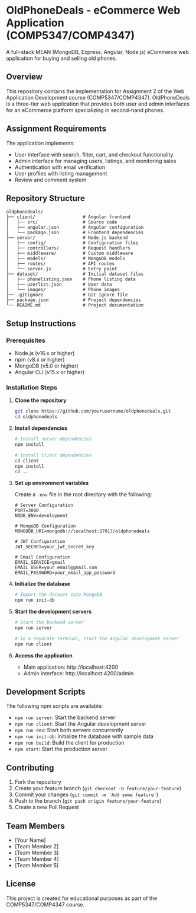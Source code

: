 # OldPhoneDeals - eCommerce Web Application (COMP5347/COMP4347)

A full-stack MEAN (MongoDB, Express, Angular, Node.js) eCommerce web application for buying and selling old phones.

## Overview

This repository contains the implementation for Assignment 2 of the Web Application Development course (COMP5347/COMP4347). OldPhoneDeals is a three-tier web application that provides both user and admin interfaces for an eCommerce platform specializing in second-hand phones.

## Assignment Requirements

The application implements:
- User interface with search, filter, cart, and checkout functionality
- Admin interface for managing users, listings, and monitoring sales
- Authentication with email verification
- User profiles with listing management
- Review and comment system

## Repository Structure

```
oldphonedeals/
├── client/                  # Angular frontend
│   ├── src/                 # Source code
│   ├── angular.json         # Angular configuration
│   └── package.json         # Frontend dependencies
├── server/                  # Node.js backend
│   ├── config/              # Configuration files
│   ├── controllers/         # Request handlers
│   ├── middleware/          # Custom middleware
│   ├── models/              # MongoDB models
│   ├── routes/              # API routes
│   └── server.js            # Entry point
├── dataset/                 # Initial dataset files
│   ├── phonelisting.json    # Phone listing data
│   ├── userlist.json        # User data
│   └── images/              # Phone images
├── .gitignore               # Git ignore file
├── package.json             # Project dependencies
└── README.md                # Project documentation
```

## Setup Instructions

### Prerequisites

- Node.js (v16.x or higher)
- npm (v8.x or higher)
- MongoDB (v5.0 or higher)
- Angular CLI (v15.x or higher)

### Installation Steps

1. **Clone the repository**
   ```bash
   git clone https://github.com/yourusername/oldphonedeals.git
   cd oldphonedeals
   ```

2. **Install dependencies**
   ```bash
   # Install server dependencies
   npm install
   
   # Install client dependencies
   cd client
   npm install
   cd ..
   ```

3. **Set up environment variables**
   
   Create a `.env` file in the root directory with the following:
   ```
   # Server Configuration
   PORT=3000
   NODE_ENV=development
   
   # MongoDB Configuration
   MONGODB_URI=mongodb://localhost:27017/oldphonedeals
   
   # JWT Configuration
   JWT_SECRET=your_jwt_secret_key
   
   # Email Configuration
   EMAIL_SERVICE=gmail
   EMAIL_USER=your_email@gmail.com
   EMAIL_PASSWORD=your_email_app_password
   ```

4. **Initialize the database**
   ```bash
   # Import the dataset into MongoDB
   npm run init-db
   ```

5. **Start the development servers**
   ```bash
   # Start the backend server
   npm run server
   
   # In a separate terminal, start the Angular development server
   npm run client
   ```

6. **Access the application**
   - Main application: http://localhost:4200
   - Admin interface: http://localhost:4200/admin

## Development Scripts

The following npm scripts are available:

- `npm run server`: Start the backend server
- `npm run client`: Start the Angular development server
- `npm run dev`: Start both servers concurrently
- `npm run init-db`: Initialize the database with sample data
- `npm run build`: Build the client for production
- `npm start`: Start the production server

## Contributing

1. Fork the repository
2. Create your feature branch (`git checkout -b feature/your-feature`)
3. Commit your changes (`git commit -m 'Add some feature'`)
4. Push to the branch (`git push origin feature/your-feature`)
5. Create a new Pull Request

## Team Members

- [Your Name]
- [Team Member 2]
- [Team Member 3]
- [Team Member 4]
- [Team Member 5]

## License

This project is created for educational purposes as part of the COMP5347/COMP4347 course.